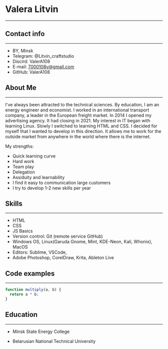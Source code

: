 # Valera Litvin

---

## Contact info

---

- BY, Minsk
- Telegram: @Litvin_craftstudio
- Discird: ValerA108
- E-mail: 7000108v@gmail.com
- GitHub: ValerA108

## About Me

---

I've always been attracted to the technical sciences. By education, I am an energy engineer and economist. I worked in an international transport company, a leader in the European freight market.
In 2014 I opened my advertising agency. It had closing in 2021.
My interest in IT began with learning Linux. Slowly I switched to learning HTML and CSS. I decided for myself that I wanted to develop in this direction. It allows me to work for the outside market from anywhere in the world where there is the internet.

My strengths:

- Quick learning curve
- Hard work
- Team play
- Delegation
- Assiduity and learnability
- I find it easy to communication large customers
- I try to develop 1-2 new skills per year

## Skills

---

- HTML
- CSS
- JS Basics
- Version control: Git (remote service GitHub)
- Windows OS, Linux(Garuda Gnome, Mint, KDE-Neon, Kali, Whonix), MacOS
- Editors: Sublime, VSCode,
- Adobe Photoshop, CorelDraw, Krita, Ableton Live

## Code examples

---

```javascript
function multiply(a, b) {
  return a * b;
}
```

## Education

---

- Minsk State Energy College

- Belarusian National Technical University
